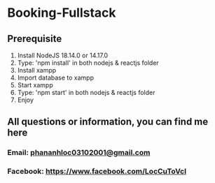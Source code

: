 # Booking-Fullstack
## Prerequisite
1. Install NodeJS 18.14.0 or 14.17.0
2. Type: 'npm install' in both nodejs & reactjs folder
3. Install xampp
4. Import database to xampp
5. Start xampp
6. Type: 'npm start' in both nodejs & reactjs folder
7. Enjoy

## All questions or information, you can find me here
### Email: phananhloc03102001@gmail.com
### Facebook: https://www.facebook.com/LocCuToVcl
